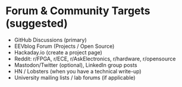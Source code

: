 # Forum & Community Targets (suggested)

- GitHub Discussions (primary)
- EEVblog Forum (Projects / Open Source)
- Hackaday.io (create a project page)
- Reddit: r/FPGA, r/ECE, r/AskElectronics, r/hardware, r/opensource
- Mastodon/Twitter (optional), LinkedIn group posts
- HN / Lobsters (when you have a technical write-up)
- University mailing lists / lab forums (if applicable)
